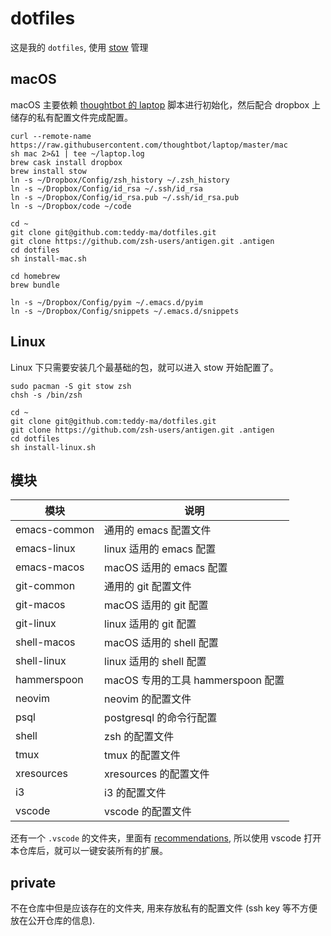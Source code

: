 # dotfiles

这是我的 `dotfiles`, 使用 [stow](https://www.gnu.org/software/stow/) 管理

## macOS

macOS 主要依赖 [thoughtbot 的 laptop](https://github.com/thoughtbot/laptop) 脚本进行初始化，然后配合 dropbox 上储存的私有配置文件完成配置。

```shell
curl --remote-name https://raw.githubusercontent.com/thoughtbot/laptop/master/mac
sh mac 2>&1 | tee ~/laptop.log
brew cask install dropbox
brew install stow
ln -s ~/Dropbox/Config/zsh_history ~/.zsh_history
ln -s ~/Dropbox/Config/id_rsa ~/.ssh/id_rsa
ln -s ~/Dropbox/Config/id_rsa.pub ~/.ssh/id_rsa.pub
ln -s ~/Dropbox/code ~/code

cd ~
git clone git@github.com:teddy-ma/dotfiles.git
git clone https://github.com/zsh-users/antigen.git .antigen
cd dotfiles
sh install-mac.sh

cd homebrew
brew bundle

ln -s ~/Dropbox/Config/pyim ~/.emacs.d/pyim
ln -s ~/Dropbox/Config/snippets ~/.emacs.d/snippets
```

## Linux

Linux 下只需要安装几个最基础的包，就可以进入 stow 开始配置了。

```shell
sudo pacman -S git stow zsh
chsh -s /bin/zsh

cd ~
git clone git@github.com:teddy-ma/dotfiles.git
git clone https://github.com/zsh-users/antigen.git .antigen
cd dotfiles
sh install-linux.sh
```

## 模块

| 模块         | 说明                              |
|--------------|-----------------------------------|
| emacs-common | 通用的 emacs 配置文件             |
| emacs-linux  | linux 适用的 emacs 配置           |
| emacs-macos  | macOS 适用的 emacs 配置           |
| git-common   | 通用的 git 配置文件               |
| git-macos    | macOS 适用的 git 配置             |
| git-linux    | linux 适用的 git 配置             |
| shell-macos  | macOS 适用的 shell 配置           |
| shell-linux  | linux 适用的 shell 配置           |
| hammerspoon  | macOS 专用的工具 hammerspoon 配置 |
| neovim       | neovim 的配置文件                 |
| psql         | postgresql 的命令行配置           |
| shell        | zsh 的配置文件                    |
| tmux         | tmux 的配置文件                   |
| xresources   | xresources 的配置文件             |
| i3           | i3 的配置文件                     |
| vscode       | vscode 的配置文件                 |

还有一个 `.vscode` 的文件夹，里面有 [recommendations](https://code.visualstudio.com/docs/editor/extension-gallery#_workspace-recommended-extensions), 所以使用 vscode 打开本仓库后，就可以一键安装所有的扩展。

## private
不在仓库中但是应该存在的文件夹, 用来存放私有的配置文件 (ssh key 等不方便放在公开仓库的信息).
